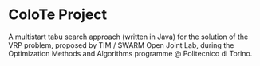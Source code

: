 # CoIoTe Project

A multistart tabu search approach (written in Java) for the solution of the VRP problem, proposed by TIM / SWARM Open Joint Lab, during the Optimization Methods and Algorithms programme @ Politecnico di Torino.
